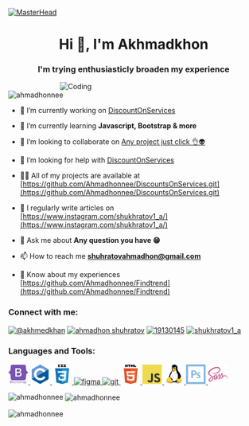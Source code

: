 [![MasterHead](https://tenor.com/view/cat-coding-gif-22257939)](https://github.com/Ahmadhonnee)
<h1 align="center">Hi 👋, I'm Akhmadkhon</h1>
<h3 align="center">I'm trying enthusiasticly broaden my experience</h3>
<img align="right" alt="Coding" width="400" src="https://gist.github.com/MedRedha/fd8e2481bde2610c96b9aafde543879c">


<p align="left"> <img src="https://komarev.com/ghpvc/?username=ahmadhonnee&label=Profile%20views&color=0e75b6&style=flat" alt="ahmadhonnee" /> </p>

- 🔭 I’m currently working on [DiscountOnServices](https://github.com/Ahmadhonnee/DiscountsOnServices.git)

- 🌱 I’m currently learning **Javascript, Bootstrap & more**

- 👯 I’m looking to collaborate on [Any project just click 👌👽](https://github.com/Ahmadhonnee?tab=repositories)

- 🤝 I’m looking for help with [DiscountOnServices](https://github.com/Ahmadhonnee/DiscountsOnServices.git)

- 👨‍💻 All of my projects are available at [https://github.com/Ahmadhonnee/DiscountsOnServices.git](https://github.com/Ahmadhonnee/DiscountsOnServices.git)

- 📝 I regularly write articles on [https://www.instagram.com/shukhratov1_a/](https://www.instagram.com/shukhratov1_a/)

- 💬 Ask me about **Any question you have 😁**

- 📫 How to reach me **shuhratovahmadhon@gmail.com**

- 📄 Know about my experiences [https://github.com/Ahmadhonnee/Findtrend](https://github.com/Ahmadhonnee/Findtrend)

<h3 align="left">Connect with me:</h3>
<p align="left">
<a href="https://codepen.io/@akhmedkhan" target="blank"><img align="center" src="https://raw.githubusercontent.com/rahuldkjain/github-profile-readme-generator/master/src/images/icons/Social/codepen.svg" alt="@akhmedkhan" height="30" width="40" /></a>
<a href="https://linkedin.com/in/ahmadhon shuhratov" target="blank"><img align="center" src="https://raw.githubusercontent.com/rahuldkjain/github-profile-readme-generator/master/src/images/icons/Social/linked-in-alt.svg" alt="ahmadhon shuhratov" height="30" width="40" /></a>
<a href="https://stackoverflow.com/users/19130145" target="blank"><img align="center" src="https://raw.githubusercontent.com/rahuldkjain/github-profile-readme-generator/master/src/images/icons/Social/stack-overflow.svg" alt="19130145" height="30" width="40" /></a>
<a href="https://instagram.com/shukhratov1_a" target="blank"><img align="center" src="https://raw.githubusercontent.com/rahuldkjain/github-profile-readme-generator/master/src/images/icons/Social/instagram.svg" alt="shukhratov1_a" height="30" width="40" /></a>
</p>

<h3 align="left">Languages and Tools:</h3>
<p align="left"> <a href="https://getbootstrap.com" target="_blank" rel="noreferrer"> <img src="https://raw.githubusercontent.com/devicons/devicon/master/icons/bootstrap/bootstrap-plain-wordmark.svg" alt="bootstrap" width="40" height="40"/> </a> <a href="https://www.cprogramming.com/" target="_blank" rel="noreferrer"> <img src="https://raw.githubusercontent.com/devicons/devicon/master/icons/c/c-original.svg" alt="c" width="40" height="40"/> </a> <a href="https://www.w3schools.com/css/" target="_blank" rel="noreferrer"> <img src="https://raw.githubusercontent.com/devicons/devicon/master/icons/css3/css3-original-wordmark.svg" alt="css3" width="40" height="40"/> </a> <a href="https://www.figma.com/" target="_blank" rel="noreferrer"> <img src="https://www.vectorlogo.zone/logos/figma/figma-icon.svg" alt="figma" width="40" height="40"/> </a> <a href="https://git-scm.com/" target="_blank" rel="noreferrer"> <img src="https://www.vectorlogo.zone/logos/git-scm/git-scm-icon.svg" alt="git" width="40" height="40"/> </a> <a href="https://www.w3.org/html/" target="_blank" rel="noreferrer"> <img src="https://raw.githubusercontent.com/devicons/devicon/master/icons/html5/html5-original-wordmark.svg" alt="html5" width="40" height="40"/> </a> <a href="https://developer.mozilla.org/en-US/docs/Web/JavaScript" target="_blank" rel="noreferrer"> <img src="https://raw.githubusercontent.com/devicons/devicon/master/icons/javascript/javascript-original.svg" alt="javascript" width="40" height="40"/> </a> <a href="https://www.linux.org/" target="_blank" rel="noreferrer"> <img src="https://raw.githubusercontent.com/devicons/devicon/master/icons/linux/linux-original.svg" alt="linux" width="40" height="40"/> </a> <a href="https://www.photoshop.com/en" target="_blank" rel="noreferrer"> <img src="https://raw.githubusercontent.com/devicons/devicon/master/icons/photoshop/photoshop-line.svg" alt="photoshop" width="40" height="40"/> </a> <a href="https://sass-lang.com" target="_blank" rel="noreferrer"> <img src="https://raw.githubusercontent.com/devicons/devicon/master/icons/sass/sass-original.svg" alt="sass" width="40" height="40"/> </a> </p>

<p><img align="left" src="https://github-readme-stats.vercel.app/api/top-langs?username=ahmadhonnee&show_icons=true&locale=en&layout=compact" alt="ahmadhonnee" /></p>

<p>&nbsp;<img align="center" src="https://github-readme-stats.vercel.app/api?username=ahmadhonnee&show_icons=true&locale=en" alt="ahmadhonnee" /></p>

<p><img align="center" src="https://github-readme-streak-stats.herokuapp.com/?user=ahmadhonnee&" alt="ahmadhonnee" /></p>
